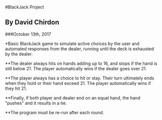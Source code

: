 #BlackJack Project

## By David Chirdon
###October 13th, 2017

*Basic BlackJack game to simulate active choices by the user and automated responses from the dealer, running until the deck is exhausted by the dealer. 

**The dealer always hits on hands adding up to 16, and stops if the hand is still below 21. The player automatically wins if the dealer goes over 21. 

**The player always has a choice to hit or stay. Their turn ultimately ends when they hold or their hand exceed 21. The player automatically wins if they hit 21. 

**Finally, if both player and dealer end on an equal hand, the hand "pushes" and it results in a tie. 

**The program must be re-run after each round. 